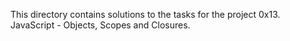 This directory contains solutions to the tasks for the project 0x13. JavaScript - Objects, Scopes and Closures.
